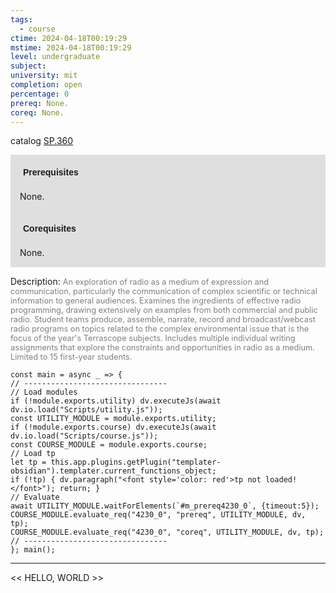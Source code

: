 ```yaml
---
tags:
  - course
ctime: 2024-04-18T00:19:29
mstime: 2024-04-18T00:19:29
level: undergraduate
subject: 
university: mit
completion: open
percentage: 0
prereq: None.
coreq: None.
---
```


catalog [SP.360](http://student.mit.edu/catalog/mSPa.html#SP.360)

<span style="display: block; padding: 15px; background-color: rgb(100, 100, 100, 0.2);"><font id="m_prereq4230_0" style="display: block; font-family: Arial, sans-serif; font-weight: bold; padding: 5px">Prerequisites</font><br><span id="prereq4230_0">None.</span></span>
<span style="display: block; padding: 15px; background-color: rgb(100, 100, 100, 0.2);"><font id="m_coreq4230_0" style="display: block; font-family: Arial, sans-serif; font-weight: bold; padding: 5px">Corequisites</font><br><span id="coreq4230_0">None.</span></span>

<font style="">Description:</font>
<font style="color: grey; font-size: 0.8rem;">An exploration of radio as a medium of expression and communication, particularly the communication of complex scientific or technical information to general audiences. Examines the ingredients of effective radio programming, drawing extensively on examples from both commercial and public radio. Student teams produce, assemble, narrate, record and broadcast/webcast radio programs on topics related to the complex environmental issue that is the focus of the year's Terrascope subjects. Includes multiple individual writing assignments that explore the constraints and opportunities in radio as a medium. Limited to 15 first-year students.</font>

```dataviewjs
const main = async _ => {
// --------------------------------
// Load modules
if (!module.exports.utility) dv.executeJs(await dv.io.load("Scripts/utility.js"));
const UTILITY_MODULE = module.exports.utility;
if (!module.exports.course) dv.executeJs(await dv.io.load("Scripts/course.js"));
const COURSE_MODULE = module.exports.course;
// Load tp
let tp = this.app.plugins.getPlugin("templater-obsidian").templater.current_functions_object;
if (!tp) { dv.paragraph("<font style='color: red'>tp not loaded!</font>"); return; }
// Evaluate
await UTILITY_MODULE.waitForElements(`#m_prereq4230_0`, {timeout:5});
COURSE_MODULE.evaluate_req("4230_0", "prereq", UTILITY_MODULE, dv, tp);
COURSE_MODULE.evaluate_req("4230_0", "coreq", UTILITY_MODULE, dv, tp);
// --------------------------------
}; main();
```

---

<< HELLO, WORLD >>
